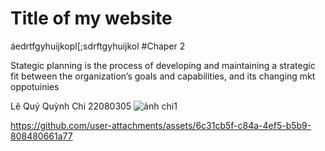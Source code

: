 

# Title of my website
áedrtfgyhuijkopl[;sdrftgyhuijkol
#Chaper 2

Stategic planning is the process of developing and maintaining a strategic fit between the organization’s goals and capabilities, and its changing mkt oppotuinies

Lê Quý Quỳnh Chi 22080305
![ảnh chi1](https://github.com/user-attachments/assets/3fc535d2-08bf-4089-9852-4c073c67a51a)

https://github.com/user-attachments/assets/6c31cb5f-c84a-4ef5-b5b9-808480661a77
